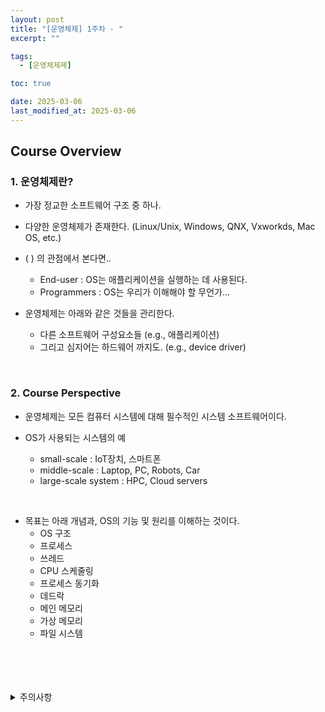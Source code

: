 ```yaml
---
layout: post
title: "[운영체제] 1주차 - "
excerpt: ""

tags:
  - [운영체제제]

toc: true

date: 2025-03-06
last_modified_at: 2025-03-06
---
```

## Course Overview
### 1. 운영체제란?
- 가장 정교한 소프트웨어 구조 중 하나.  
- 다양한 운영체제가 존재한다. (Linux/Unix, Windows, QNX, Vxworkds, Mac OS, etc.)  
- ( ) 의 관점에서 본다면..
  - End-user : OS는 애플리케이션을 실행하는 데 사용된다.  
  - Programmers : OS는 우리가 이해해야 할 무언가...  

- 운영체제는 아래와 같은 것들을 관리한다.  
  - 다른 소프트웨어 구성요소들 (e.g., 애플리케이션)  
  - 그리고 심지어는 하드웨어 까지도. (e.g., device driver)  

<br>

### 2. Course Perspective
- 운영체제는 모든 컴퓨터 시스템에 대해 필수적인 시스템 소프트웨어이다.  

- OS가 사용되는 시스템의 예  
  - small-scale : IoT장치, 스마트폰
  - middle-scale : Laptop, PC, Robots, Car
  - large-scale system : HPC, Cloud servers  

<br>

- 목표는 아래 개념과, OS의 기능 및 원리를 이해하는 것이다.  
  - OS 구조
  - 프로세스
  - 쓰레드
  - CPU 스케줄링
  - 프로세스 동기화
  - 데드락
  - 메인 메모리
  - 가상 메모리
  - 파일 시스템  

<br>
<br>
<br>
<br>
<details>
<summary>주의사항</summary>
<div markdown="1">  

이 포스팅은 강원대학교 송원준 교수님의 운영체제 수업을 들으며 내용을 정리 한 것입니다.  
수업 내용에 대한 저작권은 교수님께 있으니,  
다른 곳으로의 무분별한 내용 복사를 자제해 주세요.  

</div>
</details>